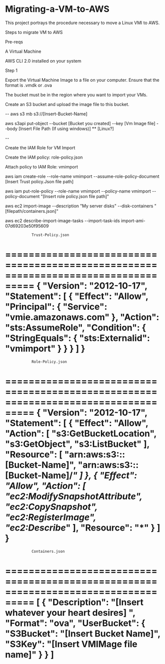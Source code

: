# Migrating-a-VM-to-AWS
This project portrays the procedure necessary to move a Linux VMI to AWS.

Steps to migrate VM to AWS

Pre-reqs

A Virtual Machine

AWS CLI 2.0 installed on your system

Step 1

Export the Virtual Machine Image to a file on your computer. Ensure that the format is .vmdk or .ova

The bucket must be in the region where you want to import your VMs.

Create an S3 bucket and upload the image file to this bucket.

--
aws s3 mb s3://[Insert-Bucket-Name]

aws s3api put-object --bucket [Bucket you created] --key [Vm Image file]  --body [Insert File Path (If using windows)] ** [Linux?]

--

Create the IAM Role for VM Import

Create the IAM policy: role-policy.json

Attach policy to IAM Role: vmimport




aws iam create-role --role-name vmimport --assume-role-policy-document [Insert Trust policy.Json file path]

aws iam put-role-policy --role-name vmimport --policy-name vmimport --policy-document "[Insert role policy.json file path]"

aws ec2 import-image --description "My server disks" --disk-containers "[filepath/containers.json]"

aws ec2 describe-import-image-tasks --import-task-ids import-ami-07d69203e50f95609

				Trust-Policy.json
===================================================================================
{
  "Version": "2012-10-17",
  "Statement": [
    {
      "Effect": "Allow",
      "Principal": {
        "Service": "vmie.amazonaws.com"
      },
      "Action": "sts:AssumeRole",
      "Condition": {
        "StringEquals": {
          "sts:Externalid": "vmimport"
        }
      }
    }
  ]
}
===================================================================================


				Role-Policy.json
===================================================================================
{
  "Version": "2012-10-17",
  "Statement": [
    {
      "Effect": "Allow",
      "Action": [
        "s3:GetBucketLocation",
        "s3:GetObject",
        "s3:ListBucket"
      ],
      "Resource": [
        "arn:aws:s3:::[Bucket-Name]",
        "arn:aws:s3:::[Bucket-Name]/*"
      ]
    },
    {
      "Effect": "Allow",
      "Action": [
        "ec2:ModifySnapshotAttribute",
        "ec2:CopySnapshot",
        "ec2:RegisterImage",
        "ec2:Describe*"
      ],
      "Resource": "*"
    }
  ]
}
===================================================================================

				Containers.json

===================================================================================
[
{
"Description": "[Insert whatever your heart desires] ",
"Format": "ova",
"UserBucket": {
"S3Bucket": "[Insert Bucket Name]",
"S3Key": "[Insert VMIMage file name]"
}
}
]
========================================================================================
